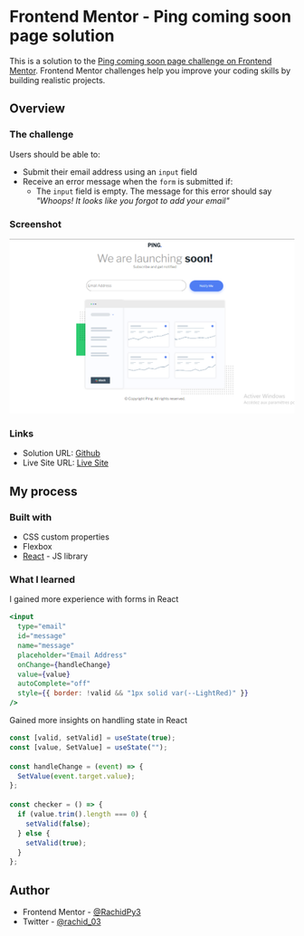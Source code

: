 # Frontend Mentor - Ping coming soon page solution

This is a solution to the [Ping coming soon page challenge on Frontend Mentor](https://www.frontendmentor.io/challenges/ping-single-column-coming-soon-page-5cadd051fec04111f7b848da). Frontend Mentor challenges help you improve your coding skills by building realistic projects.

## Overview

### The challenge

Users should be able to:

- Submit their email address using an `input` field
- Receive an error message when the `form` is submitted if:
  - The `input` field is empty. The message for this error should say _"Whoops! It looks like you forgot to add your email"_

### Screenshot

!["screenshot"](./screenshot.png)

### Links

- Solution URL: [Github](https://github.com/RachidPy3/Ping)
- Live Site URL: [Live Site](https://your-live-site-url.com)

## My process

### Built with

- CSS custom properties
- Flexbox
- [React](https://reactjs.org/) - JS library

### What I learned

I gained more experience with forms in React

```jsx
<input
  type="email"
  id="message"
  name="message"
  placeholder="Email Address"
  onChange={handleChange}
  value={value}
  autoComplete="off"
  style={{ border: !valid && "1px solid var(--LightRed)" }}
/>
```

Gained more insights on handling state in React

```js
const [valid, setValid] = useState(true);
const [value, SetValue] = useState("");

const handleChange = (event) => {
  SetValue(event.target.value);
};

const checker = () => {
  if (value.trim().length === 0) {
    setValid(false);
  } else {
    setValid(true);
  }
};
```

## Author

- Frontend Mentor - [@RachidPy3](https://www.frontendmentor.io/profile/RachidPy3)
- Twitter - [@rachid_03](https://twitter.com/rachid_03)
